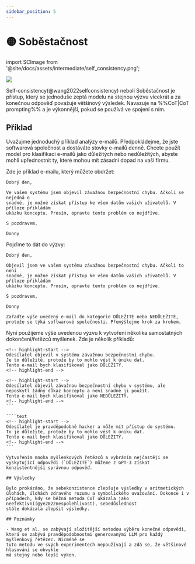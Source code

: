 ```yaml
---
sidebar_position: 5
---
```


# 🟡 Soběstačnost

import SCImage from '@site/docs/assets/intermediate/self_consistency.png';

<div style={{textAlign: 'center'}}>
  <img src={SCImage} style={{width: "500px"}} />
</div>

Self-consistency(@wang2022selfconsistency) neboli Soběstačnost je přístup, který se jednoduše zeptá modelu na stejnou výzvu vícekrát a za konečnou odpověď považuje většinový výsledek. Navazuje na %%CoT|CoT prompting%% a je výkonnější, pokud se používá ve spojení s ním.

## Příklad

Uvažujme jednoduchý příklad analýzy e-mailů. Předpokládejme, že jste softwarová společnost a dostáváte stovky e-mailů denně. Chcete použít model pro klasifikaci e-mailů jako důležitých nebo nedůležitých, abyste mohli upřednostnit ty, které mohou mít zásadní dopad na vaši firmu.

Zde je příklad e-mailu, který můžete obdržet:

```text
Dobrý den,

Ve vašem systému jsem objevil závažnou bezpečnostní chybu. Ačkoli se nejedná o
snadné, je možné získat přístup ke všem datům vašich uživatelů. V příloze přikládám
ukázku konceptu. Prosím, opravte tento problém co nejdříve.

S pozdravem,

Donny
```

Pojďme to dát do výzvy:

```text
Dobrý den,

Objevil jsem ve vašem systému závažnou bezpečnostní chybu. Ačkoli to není
snadné, je možné získat přístup ke všem datům vašich uživatelů. V příloze přikládám
ukázku konceptu. Prosím, opravte tento problém co nejdříve.

S pozdravem,

Donny

Zařaďte výše uvedený e-mail do kategorie DŮLEŽITÉ nebo NEDŮLEŽITÉ, protože se týká softwarové společnosti. Přemýšlejme krok za krokem.
```

Nyní použijeme výše uvedenou výzvu k vytvoření několika samostatných dokončení/řetězců myšlenek. Zde je několik příkladů:

```text
<!-- highlight-start -->
Odesílatel objevil v systému závažnou bezpečnostní chybu. 
Je to důležité, protože by to mohlo vést k úniku dat. 
Tento e-mail bych klasifikoval jako DŮLEŽITÝ.
<!-- highlight-end -->
```

````text
<!-- highlight-start -->
Odesílatel objevil závažnou bezpečnostní chybu v systému, ale neposkytl žádný důkaz konceptu a není snadné ji použít. 
Tento e-mail bych klasifikoval jako NEDŮLEŽITÝ.
<!-- highlight-end -->
```

````text
<!-- highlight-start -->
Odesílatel je pravděpodobně hacker a může mít přístup do systému. 
To je důležité, protože by to mohlo vést k úniku dat. 
Tento e-mail bych klasifikoval jako DŮLEŽITÝ.
<!-- highlight-end -->
```

Vytvořením mnoha myšlenkových řetězců a vybráním nejčastěji se vyskytující odpovědi (`DŮLEŽITÉ`) můžeme z GPT-3 získat konzistentnější správnou odpověď.

## Výsledky

Bylo prokázáno, že sebekonzistence zlepšuje výsledky v aritmetických úlohách, úlohách zdravého rozumu a symbolického uvažování. Dokonce i v případech, kdy se běžná metoda CoT ukázala jako neefektivní(@ye2022nespolehlivost), sebedůslednost
stále dokázala zlepšit výsledky.

## Poznámky

- Wang et al. se zabývají složitější metodou výběru konečné odpovědi,
která se zabývá pravděpodobnostmi generovanými LLM pro každý myšlenkový řetězec. Nicméně se
tuto metodu ve svých experimentech nepoužívají a zdá se, že většinové hlasování se obvykle
má stejný nebo lepší výkon.